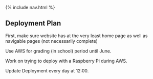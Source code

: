 {% include nav.html %}

## Deployment Plan

First, make sure website has at the very least home page as well as navigable pages (not necessarily complete)

Use AWS for grading (in school) period until June.

Work on trying to deploy with a Raspberry Pi during AWS.

Update Deployment every day at 12:00.

